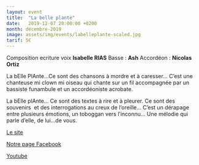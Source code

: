 ```yaml
---
layout: event
title:  "La belle plante"
date:   2019-12-07 20:00:00 +0200
month: décembre-2019
image: assets/img/events/labelleplante-scaled.jpg
tarif: 5€
---
```


Composition ecriture voix **Isabelle RIAS**
Basse : **Ash**
Accordéon : **Nicolas Ortiz**

La bElle PlAnte…Ce sont des chansons à mordre et à caresser… C’est une chanteuse mi clown mi oiseau qui chante sur un fil accompagnée par un bassiste funambule et un accordéoniste acrobate.

La bElle plAnte… Ce sont des textes à rire et à pleurer. Ce sont des souvenirs  et des interrogations au creux de l’oreille… C’est un dérapage entre plusieurs émotions, un toboggan vers l’inconnu… Une mélodie qui parle d’elle, de lui…de vous.

[Le site](http://www.labelleplante.net/)

[Notre page Facebook](https://www.facebook.com/labelleplante/)

[Youtube](https://youtu.be/rOekfqh_yAs)
